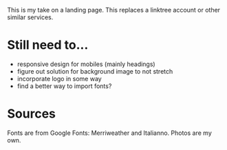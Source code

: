 This is my take on a landing page. This replaces a linktree account or other similar services.

# Still need to...
* responsive design for mobiles (mainly headings)
* figure out solution for background image to not stretch
* incorporate logo in some way
* find a better way to import fonts?

# Sources
Fonts are from Google Fonts: Merriweather and Italianno.
Photos are my own.


